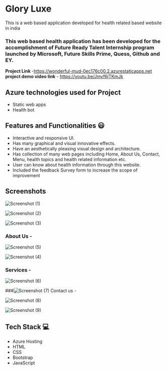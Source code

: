 # Glory Luxe

This is a web based application developed for health related based website in india

### This web based health application has been developed for the accomplishment of Future Ready Talent Internship program launched by Microsoft, Future Skills Prime, Quess, Github and EY.


**Project Link** -https://wonderful-mud-0ec176c00.2.azurestaticapps.net
**project demo video link** - https://youtu.be/Jmyf6jTKmJk

## Azure technologies used for Project

- Static web apps
- Health bot

## Features and Functionalities 😃

- Interactive and responsive UI.
- Has many graphical and visual innovative effects.
- Have an aesthetically pleasing visual design and architecture.
- Has collection of many web pages including Home, About Us, Contact, Menu, health topics and health related information etc.
- User can know about health information through this website.
- Included the feedback Survey form to increase the scope of improvement 

## Screenshots
![Screenshot (1)](https://user-images.githubusercontent.com/119282886/204714951-5eda01b4-e39f-46ea-a066-c3f6303c0174.png)



![Screenshot (2)](https://user-images.githubusercontent.com/119282886/204714962-b5942345-e17d-477a-aee4-635cfe503f5a.png)

   
![Screenshot (3)](https://user-images.githubusercontent.com/119282886/204714969-336223c4-ec06-4cbc-a0c6-1c42a9e8595a.png)

### About Us -

![Screenshot (5)](https://user-images.githubusercontent.com/119282886/204715001-b7c723f5-ec2f-4007-9f2d-1eeb2d4925bf.png)

![Screenshot (4)](https://user-images.githubusercontent.com/119282886/204714981-2241617e-82af-49e2-abd1-a54079ce9dd2.png)

### Services -


![Screenshot (6)](https://user-images.githubusercontent.com/119282886/204715019-9082c9bc-3b30-4727-9608-bfd4de04c940.png)

###![Screenshot (7)](https://user-images.githubusercontent.com/119282886/204715027-5886d6b7-812b-4e11-a9a7-6efbe758f766.png)
 Contact us -


![Screenshot (8)](https://user-images.githubusercontent.com/119282886/204715040-71bbc878-c1a6-4b55-a21a-b0c181693f7f.png)


![Screenshot (9)](https://user-images.githubusercontent.com/119282886/204715053-22f09b12-215f-420d-8398-2a5fb4d71c9a.png)



## Tech Stack 💻

- Azure Hosting
- HTML
- CSS
- Bootstrap
- JavaScript
